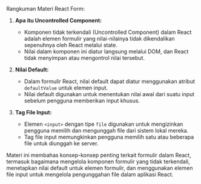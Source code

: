 Rangkuman Materi React Form:

1. **Apa itu Uncontrolled Component:**

   - Komponen tidak terkendali (Uncontrolled Component) dalam React adalah elemen formulir yang nilai-nilainya tidak dikendalikan sepenuhnya oleh React melalui state.
   - Nilai dalam komponen ini diatur langsung melalui DOM, dan React tidak menyimpan atau mengontrol nilai tersebut.

2. **Nilai Default:**

   - Dalam formulir React, nilai default dapat diatur menggunakan atribut `defaultValue` untuk elemen input.
   - Nilai default digunakan untuk menentukan nilai awal dari suatu input sebelum pengguna memberikan input khusus.

3. **Tag File Input:**
   - Elemen `<input>` dengan tipe `file` digunakan untuk mengizinkan pengguna memilih dan mengunggah file dari sistem lokal mereka.
   - Tag file input memungkinkan pengguna memilih satu atau beberapa file untuk diunggah ke server.

Materi ini membahas konsep-konsep penting terkait formulir dalam React, termasuk bagaimana mengelola komponen formulir yang tidak terkendali, menetapkan nilai default untuk elemen formulir, dan menggunakan elemen file input untuk mengelola pengunggahan file dalam aplikasi React.
